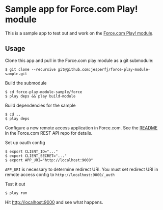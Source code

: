 # Sample app for Force.com Play! module

This is a sample app to test out and work on the [Force.com Play! module](https://github.com/jesperfj/force-play-module).

## Usage

Clone this app and pull in the Force.com play module as a git submodule:

    $ git clone --recursive git@github.com:jesperfj/force-play-module-sample.git

Build the submodule

    $ cd force-play-module-sample/force
    $ play deps && play build-module

Build dependencies for the sample

    $ cd ..
    $ play deps

Configure a new remote access application in Force.com. See the [README](https://github.com/jesperfj/force-rest-api) in the Force.com REST API repo for details.

Set up oauth config

    $ export CLIENT_ID="..."
    $ export CLIENT_SECRET="..."
    $ export APP_URI="http://localhost:9000"

`APP_URI` is necessary to determine redirect URI. You must set redirect URI in remote access config to `http://localhost:9000/_auth`

Test it out

    $ play run

Hit <http://localhost:9000> and see what happens.

